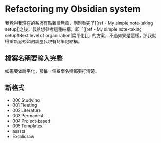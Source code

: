 # Refactoring my Obsidian system
我覺得我現在的系統有點雜亂無章，剛剛看完了[[ref - My simple note-taking setup]]之後，我很想參考這種結構，即「[[ref - My simple note-taking setup#Next level of organization|扁平化]]」的方案，不過如果是這樣，那我就得重新思考如何調整我現有的筆記結構。

## 檔案名稱要輸入完整
如果要做扁平化，那每一個檔案名稱都要打清楚。

## 新格式
- 000 Studying
- 001 Fleeting
- 002 Literature
- 003 Permanent
- 004 Project-based
- 005 Templates
- assets
- Excalidraw
